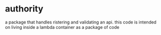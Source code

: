 # authority
a package that handles ristering and validating an api. this code is intended on living inside a lambda container as a package of code
